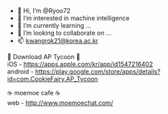 - 👋 Hi, I’m @Ryoo72
- 👀 I’m interested in machine intelligence
- 🌱 I’m currently learning ...
- 💞️ I’m looking to collaborate on ...
- 📫 kwangrok21@korea.ac.kr

👮‍ Download AP Tycoon 👮‍  
iOS - https://apps.apple.com/kr/app/id1547216402  
android - https://play.google.com/store/apps/details?id=com.CookieFairy.AP_Tycoon 

☕️ moemoe cafe ☕️  
web - http://www.moemoechat.com/

<!---
Ryoo72/Ryoo72 is a ✨ special ✨ repository because its `README.md` (this file) appears on your GitHub profile.
You can click the Preview link to take a look at your changes.
--->
